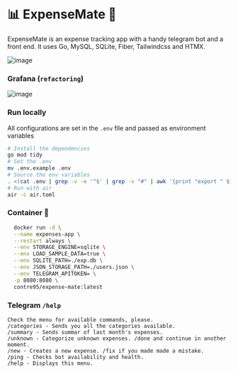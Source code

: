 # 📊 ExpenseMate :mate:
ExpenseMate is an expense tracking app with a handy telegram bot and a front end. It uses Go, MySQL, SQLite, Fiber, Tailwindcss and HTMX.

![image](https://github.com/contre95/expenses-app/assets/15664513/df1d0fc1-12a8-488e-940c-d950c1916948)

### Grafana (`refactoring`)
![image](https://user-images.githubusercontent.com/15664513/216789116-86d3cf33-5535-4bb9-b30c-8196c5ef1696.png)

### Run locally
All configurations are set in the `.env` file and passed as environment variables

```sh
# Install the dependencies
go mod tidy
# Set the .env
mv .env.example .env
# Source the env variables
. <(cat .env | grep -v -e '^$' | grep -v "#" | awk '{print "export " $1}')
# Run with air
air -c air.toml
```
### Container :whale:
```sh 
  docker run -d \
  --name expenses-app \
  --restart always \
  --env STORAGE_ENGINE=sqlite \
  --env LOAD_SAMPLE_DATA=true \
  --env SQLITE_PATH=./exp.db \
  --env JSON_STORAGE_PATH=./users.json \
  --env TELEGRAM_APITOKEN= \
  -p 8080:8080 \
  contre95/expense-mate:latest
```

### Telegram `/help`
```
Check the menu for available commands, please.
/categories - Sends you all the categories available.
/summary - Sends summar of last month's expenses.
/unknown - Categorize unknown expenses. /done and continue in another moment.
/new - Creates a new expense. /fix if you made made a mistake.
/ping - Checks bot availability and health.
/help - Displays this menu.
